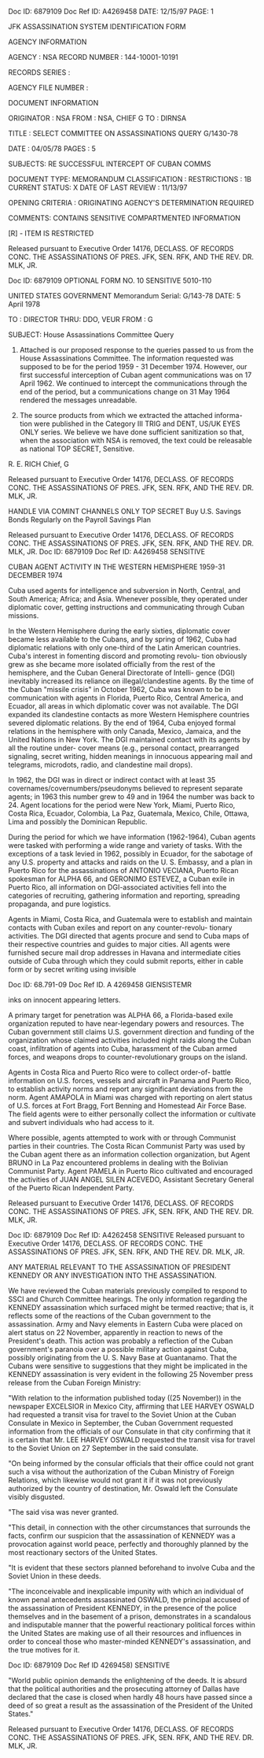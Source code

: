 Doc ID: 6879109 Doc Ref ID: A4269458 DATE: 12/15/97
PAGE: 1

JFK ASSASSINATION SYSTEM
IDENTIFICATION FORM

AGENCY INFORMATION

AGENCY : NSA
RECORD NUMBER : 144-10001-10191

RECORDS SERIES :

AGENCY FILE NUMBER :

DOCUMENT INFORMATION

ORIGINATOR : NSA
FROM : NSA, CHIEF G
TO : DIRNSA

TITLE : SELECT COMMITTEE ON ASSASSINATIONS QUERY
G/1430-78

DATE : 04/05/78
PAGES : 5

SUBJECTS:
RE SUCCESSFUL INTERCEPT OF CUBAN COMMS

DOCUMENT TYPE: MEMORANDUM
CLASSIFICATION :
RESTRICTIONS : 1B
CURRENT STATUS: X
DATE OF LAST REVIEW : 11/13/97

OPENING CRITERIA :
ORIGINATING AGENCY'S DETERMINATION REQUIRED

COMMENTS:
CONTAINS SENSITIVE COMPARTMENTED INFORMATION

[R] - ITEM IS RESTRICTED

Released pursuant to Executive Order 14176, DECLASS. OF RECORDS CONC. THE ASSASSINATIONS OF PRES. JFK, SEN. RFK, AND THE REV. DR. MLK, JR.

Doc ID: 6879109 OPTIONAL FORM NO. 10 SENSITIVE
5010-110

UNITED STATES GOVERNMENT
Memorandum Serial: G/143-78
DATE: 5 April 1978

TO : DIRECTOR
THRU: DDO, VEUR
FROM : G

SUBJECT: House Assassinations Committee Query

1. Attached is our proposed response to the queries passed to us from
the House Assassinations Committee. The information requested was supposed
to be for the period 1959 - 31 December 1974. However, our first successful
interception of Cuban agent communications was on 17 April 1962. We
continued to intercept the communications through the end of the period,
but a communications change on 31 May 1964 rendered the messages unreadable.

2. The source products from which we extracted the attached informa-
tion were published in the Category III TRIG and DENT, US/UK EYES ONLY
series. We believe we have done sufficient sanitization so that, when the
association with NSA is removed, the text could be releasable as national
TOP SECRET, Sensitive.

R. E. RICH
Chief, G

Released pursuant to Executive Order 14176, DECLASS. OF RECORDS CONC. THE ASSASSINATIONS OF PRES. JFK, SEN. RFK, AND THE REV. DR. MLK, JR.

HANDLE VIA COMINT CHANNELS ONLY
TOP SECRET
Buy U.S. Savings Bonds Regularly on the Payroll Savings Plan

Released pursuant to Executive Order 14176, DECLASS. OF RECORDS CONC. THE ASSASSINATIONS OF PRES. JFK, SEN. RFK, AND THE REV. DR. MLK, JR.
Doc ID: 6879109 Doc Ref ID: A4269458 SENSITIVE

CUBAN AGENT ACTIVITY IN THE WESTERN HEMISPHERE 1959-31 DECEMBER 1974

Cuba used agents for intelligence and subversion in North, Central,
and South America; Africa; and Asia. Whenever possible, they operated
under diplomatic cover, getting instructions and communicating through
Cuban missions.

In the Western Hemisphere during the early sixties, diplomatic
cover became less available to the Cubans, and by spring of 1962,
Cuba had diplomatic relations with only one-third of the Latin American
countries. Cuba's interest in fomenting discord and promoting revolu-
tion obviously grew as she became more isolated officially from the
rest of the hemisphere, and the Cuban General Directorate of Intelli-
gence (DGI) inevitably increased its reliance on illegal/clandestine
agents. By the time of the Cuban "missile crisis" in October 1962,
Cuba was known to be in communication with agents in Florida, Puerto
Rico, Central America, and Ecuador, all areas in which diplomatic
cover was not available. The DGI expanded its clandestine contacts
as more Western Hemisphere countries severed diplomatic relations.
By the end of 1964, Cuba enjoyed formal relations in the hemisphere
with only Canada, Mexico, Jamaica, and the United Nations in New York.
The DGI maintained contact with its agents by all the routine under-
cover means (e.g., personal contact, prearranged signaling, secret
writing, hidden meanings in innocuous appearing mail and telegrams,
microdots, radio, and clandestine mail drops).

In 1962, the DGI was in direct or indirect contact with at least
35 covernames/covernumbers/pseudonyms believed to represent separate
agents; in 1963 this number grew to 49 and in 1964 the number was
back to 24. Agent locations for the period were New York, Miami,
Puerto Rico, Costa Rica, Ecuador, Colombia, La Paz, Guatemala, Mexico,
Chile, Ottawa, Lima and possibly the Dominican Republic.

During the period for which we have information (1962-1964),
Cuban agents were tasked with performing a wide range and variety of
tasks. With the exceptions of a task levied in 1962, possibly in
Ecuador, for the sabotage of any U.S. property and attacks and raids
on the U. S. Embassy, and a plan in Puerto Rico for the assassinations
of ANTONIO VECIANA, Puerto Rican spokesman for ALPHA 66, and
GERONIMO ESTEVEZ, a Cuban exile in Puerto Rico, all information on
DGI-associated activities fell into the categories of recruiting,
gathering information and reporting, spreading propaganda, and pure
logistics.

Agents in Miami, Costa Rica, and Guatemala were to establish and
maintain contacts with Cuban exiles and report on any counter-revolu-
tionary activities. The DGI directed that agents procure and send to
Cuba maps of their respective countries and guides to major cities.
All agents were furnished secure mail drop addresses in Havana and
intermediate cities outside of Cuba through which they could submit
reports, either in cable form or by secret writing using invisible

Doc ID: 68.791-09 Doc Ref ID. A 4269458 GIENSISTEMR

inks on innocent appearing letters.

A primary target for penetration was ALPHA 66, a Florida-based
exile organization reputed to have near-legendary powers and resources.
The Cuban government still claims U.S. government direction and funding
of the organization whose claimed activities included night raids
along the Cuban coast, infiltration of agents into Cuba, harassment
of the Cuban armed forces, and weapons drops to counter-revolutionary
groups on the island.

Agents in Costa Rica and Puerto Rico were to collect order-of-
battle information on U.S. forces, vessels and aircraft in Panama and
Puerto Rico, to establish activity norms and report any significant
deviations from the norm. Agent AMAPOLA in Miami was charged with
reporting on alert status of U.S. forces at Fort Bragg, Fort Benning
and Homestead Air Force Base. The field agents were to either
personally collect the information or cultivate and subvert individuals
who had access to it.

Where possible, agents attempted to work with or through Communist
parties in their countries. The Costa Rican Communist Party was used
by the Cuban agent there as an information collection organization, but
Agent BRUNO in La Paz encountered problems in dealing with the Bolivian
Communist Party. Agent PAMELA in Puerto Rico cultivated and encouraged
the activities of JUAN ANGEL SILEN ACEVEDO, Assistant Secretary General
of the Puerto Rican Independent Party.

Released pursuant to Executive Order 14176, DECLASS. OF RECORDS CONC. THE ASSASSINATIONS OF PRES. JFK, SEN. RFK, AND THE REV. DR. MLK, JR.

Doc ID: 6879109 Doc Ref ID: A4262458 SENSITIVE
Released pursuant to Executive Order 14176, DECLASS. OF RECORDS CONC. THE ASSASSINATIONS OF PRES. JFK, SEN. RFK, AND THE
REV. DR. MLK, JR.

ANY MATERIAL RELEVANT TO THE ASSASSINATION OF PRESIDENT KENNEDY OR
ANY INVESTIGATION INTO THE ASSASSINATION.

We have reviewed the Cuban materials previously compiled to
respond to SSCI and Church Committee hearings. The only information
regarding the KENNEDY assassination which surfaced might be termed
reactive; that is, it reflects some of the reactions of the Cuban
government to the assassination. Army and Navy elements in Eastern
Cuba were placed on alert status on 22 November, apparently in
reaction to news of the President's death. This action was probably
a reflection of the Cuban government's paranoia over a possible
military action against Cuba, possibly originating from the U. S.
Navy Base at Guantanamo. That the Cubans were sensitive to suggestions
that they might be implicated in the KENNEDY assassination is very
evident in the following 25 November press release from the Cuban
Foreign Ministry:

"With relation to the information published today ((25 November))
in the newspaper EXCELSIOR in Mexico City, affirming that
LEE HARVEY OSWALD had requested a transit visa for travel to the
Soviet Union at the Cuban Consulate in Mexico in September, the Cuban
Government requested information from the officials of our Consulate
in that city confirming that it is certain that Mr. LEE HARVEY OSWALD
requested the transit visa for travel to the Soviet Union on
27 September in the said consulate.

"On being informed by the consular officials that their office
could not grant such a visa without the authorization of the Cuban
Ministry of Foreign Relations, which likewise would not grant it if
it was not previously authorized by the country of destination,
Mr. Oswald left the Consulate visibly disgusted.

"The said visa was never granted.

"This detail, in connection with the other circumstances that
surrounds the facts, confirm our suspicion that the assassination of
KENNEDY was a provocation against world peace, perfectly and thoroughly
planned by the most reactionary sectors of the United States.

"It is evident that these sectors planned beforehand to involve
Cuba and the Soviet Union in these deeds.

"The inconceivable and inexplicable impunity with which an
individual of known penal antecedents assassinated OSWALD, the
principal accused of the assassination of President KENNEDY, in
the presence of the police themselves and in the basement of a
prison, demonstrates in a scandalous and indisputable manner that
the powerful reactionary political forces within the United States
are making use of all their resources and influences in order to
conceal those who master-minded KENNEDY's assassination, and the
true motives for it.

Doc ID: 6879109 Doc Ref ID 4269458) SENSITIVE

"World public opinion demands the enlightening of the deeds.
It is absurd that the political authorities and the prosecuting
attorney of Dallas have declared that the case is closed when hardly
48 hours have passed since a deed of so great a result as the
assassination of the President of the United States."

Released pursuant to Executive Order 14176, DECLASS. OF RECORDS CONC. THE ASSASSINATIONS OF PRES. JFK,
SEN. RFK, AND THE REV. DR. MLK, JR.
